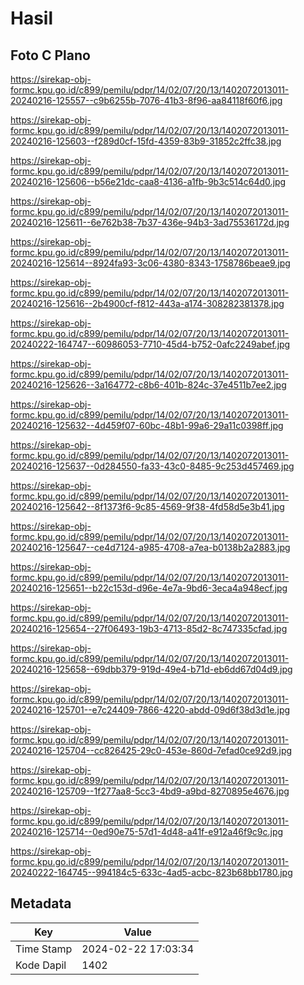 # Hasil

## Foto C Plano

https://sirekap-obj-formc.kpu.go.id/c899/pemilu/pdpr/14/02/07/20/13/1402072013011-20240216-125557--c9b6255b-7076-41b3-8f96-aa84118f60f6.jpg

https://sirekap-obj-formc.kpu.go.id/c899/pemilu/pdpr/14/02/07/20/13/1402072013011-20240216-125603--f289d0cf-15fd-4359-83b9-31852c2ffc38.jpg

https://sirekap-obj-formc.kpu.go.id/c899/pemilu/pdpr/14/02/07/20/13/1402072013011-20240216-125606--b56e21dc-caa8-4136-a1fb-9b3c514c64d0.jpg

https://sirekap-obj-formc.kpu.go.id/c899/pemilu/pdpr/14/02/07/20/13/1402072013011-20240216-125611--6e762b38-7b37-436e-94b3-3ad75536172d.jpg

https://sirekap-obj-formc.kpu.go.id/c899/pemilu/pdpr/14/02/07/20/13/1402072013011-20240216-125614--8924fa93-3c06-4380-8343-1758786beae9.jpg

https://sirekap-obj-formc.kpu.go.id/c899/pemilu/pdpr/14/02/07/20/13/1402072013011-20240216-125616--2b4900cf-f812-443a-a174-308282381378.jpg

https://sirekap-obj-formc.kpu.go.id/c899/pemilu/pdpr/14/02/07/20/13/1402072013011-20240222-164747--60986053-7710-45d4-b752-0afc2249abef.jpg

https://sirekap-obj-formc.kpu.go.id/c899/pemilu/pdpr/14/02/07/20/13/1402072013011-20240216-125626--3a164772-c8b6-401b-824c-37e4511b7ee2.jpg

https://sirekap-obj-formc.kpu.go.id/c899/pemilu/pdpr/14/02/07/20/13/1402072013011-20240216-125632--4d459f07-60bc-48b1-99a6-29a11c0398ff.jpg

https://sirekap-obj-formc.kpu.go.id/c899/pemilu/pdpr/14/02/07/20/13/1402072013011-20240216-125637--0d284550-fa33-43c0-8485-9c253d457469.jpg

https://sirekap-obj-formc.kpu.go.id/c899/pemilu/pdpr/14/02/07/20/13/1402072013011-20240216-125642--8f1373f6-9c85-4569-9f38-4fd58d5e3b41.jpg

https://sirekap-obj-formc.kpu.go.id/c899/pemilu/pdpr/14/02/07/20/13/1402072013011-20240216-125647--ce4d7124-a985-4708-a7ea-b0138b2a2883.jpg

https://sirekap-obj-formc.kpu.go.id/c899/pemilu/pdpr/14/02/07/20/13/1402072013011-20240216-125651--b22c153d-d96e-4e7a-9bd6-3eca4a948ecf.jpg

https://sirekap-obj-formc.kpu.go.id/c899/pemilu/pdpr/14/02/07/20/13/1402072013011-20240216-125654--27f06493-19b3-4713-85d2-8c747335cfad.jpg

https://sirekap-obj-formc.kpu.go.id/c899/pemilu/pdpr/14/02/07/20/13/1402072013011-20240216-125658--69dbb379-919d-49e4-b71d-eb6dd67d04d9.jpg

https://sirekap-obj-formc.kpu.go.id/c899/pemilu/pdpr/14/02/07/20/13/1402072013011-20240216-125701--e7c24409-7866-4220-abdd-09d6f38d3d1e.jpg

https://sirekap-obj-formc.kpu.go.id/c899/pemilu/pdpr/14/02/07/20/13/1402072013011-20240216-125704--cc826425-29c0-453e-860d-7efad0ce92d9.jpg

https://sirekap-obj-formc.kpu.go.id/c899/pemilu/pdpr/14/02/07/20/13/1402072013011-20240216-125709--1f277aa8-5cc3-4bd9-a9bd-8270895e4676.jpg

https://sirekap-obj-formc.kpu.go.id/c899/pemilu/pdpr/14/02/07/20/13/1402072013011-20240216-125714--0ed90e75-57d1-4d48-a41f-e912a46f9c9c.jpg

https://sirekap-obj-formc.kpu.go.id/c899/pemilu/pdpr/14/02/07/20/13/1402072013011-20240222-164745--994184c5-633c-4ad5-acbc-823b68bb1780.jpg


## Metadata

| Key        | Value               |
| ---------- | ------------------- |
| Time Stamp | 2024-02-22 17:03:34 |
| Kode Dapil | 1402                |



